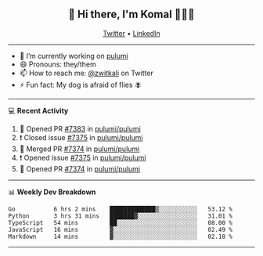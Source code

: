 <h2 align="center"> 👋 Hi there, I'm Komal 🧑🏾‍💻 </h2>
<p align="center">
    <a href="https://twitter.com/zwitkali">Twitter</a> •
    <a href="https://www.linkedin.com/in/komal-ali/">LinkedIn</a>
</p>

--------

- 🔭 I’m currently working on [pulumi](https://github.com/pulumi/pulumi)
- 😄 Pronouns: they/them
- 📫 How to reach me: [@zwitkali](https://twitter.com/zwitkali) on Twitter
- ⚡ Fun fact: My dog is afraid of flies 🪰

--------
💻 **Recent Activity**

<!--START_SECTION:activity-->
1. 💪 Opened PR [#7383](https://github.com/pulumi/pulumi/pull/7383) in [pulumi/pulumi](https://github.com/pulumi/pulumi)
2. ❗️ Closed issue [#7375](https://github.com/pulumi/pulumi/issues/7375) in [pulumi/pulumi](https://github.com/pulumi/pulumi)
3. 🎉 Merged PR [#7374](https://github.com/pulumi/pulumi/pull/7374) in [pulumi/pulumi](https://github.com/pulumi/pulumi)
4. ❗️ Opened issue [#7375](https://github.com/pulumi/pulumi/issues/7375) in [pulumi/pulumi](https://github.com/pulumi/pulumi)
5. 💪 Opened PR [#7374](https://github.com/pulumi/pulumi/pull/7374) in [pulumi/pulumi](https://github.com/pulumi/pulumi)
<!--END_SECTION:activity-->

--------

📊 **Weekly Dev Breakdown**
<!--START_SECTION:waka-->
```text
Go           6 hrs 2 mins    █████████████▒░░░░░░░░░░░   53.12 % 
Python       3 hrs 31 mins   ███████▓░░░░░░░░░░░░░░░░░   31.01 % 
TypeScript   54 mins         ██░░░░░░░░░░░░░░░░░░░░░░░   08.00 % 
JavaScript   16 mins         ▓░░░░░░░░░░░░░░░░░░░░░░░░   02.49 % 
Markdown     14 mins         ▓░░░░░░░░░░░░░░░░░░░░░░░░   02.18 % 
```
<!--END_SECTION:waka-->

--------